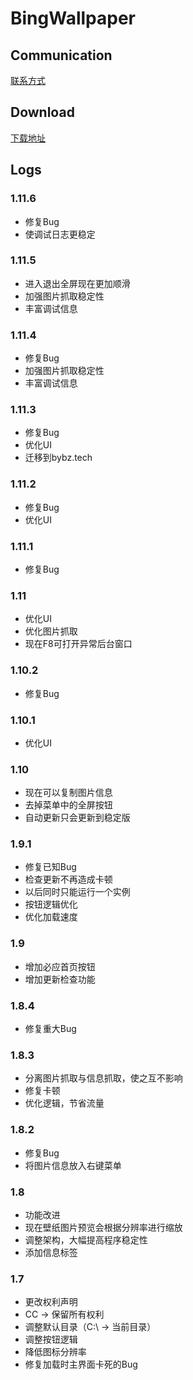 # BingWallpaper
## Communication 
[联系方式](http://eaglexiang.xyz/about/) 
## Download
[下载地址](http://bybz.tech/) 
## Logs 
### 1.11.6
* 修复Bug
* 使调试日志更稳定

### 1.11.5
* 进入退出全屏现在更加顺滑
* 加强图片抓取稳定性 
* 丰富调试信息

### 1.11.4
* 修复Bug
* 加强图片抓取稳定性
* 丰富调试信息

### 1.11.3 
* 修复Bug
* 优化UI
* 迁移到bybz.tech 

### 1.11.2
* 修复Bug 
* 优化UI 

### 1.11.1 
* 修复Bug 

### 1.11 
* 优化UI 
* 优化图片抓取 
* 现在F8可打开异常后台窗口

### 1.10.2 
* 修复Bug 

### 1.10.1 
* 优化UI 

### 1.10 
* 现在可以复制图片信息 
* 去掉菜单中的全屏按钮 
* 自动更新只会更新到稳定版 

### 1.9.1 
* 修复已知Bug 
* 检查更新不再造成卡顿 
* 以后同时只能运行一个实例 
* 按钮逻辑优化 
* 优化加载速度 

### 1.9 
* 增加必应首页按钮 
* 增加更新检查功能 

### 1.8.4 
* 修复重大Bug 

### 1.8.3
* 分离图片抓取与信息抓取，使之互不影响
* 修复卡顿
* 优化逻辑，节省流量

### 1.8.2
* 修复Bug
* 将图片信息放入右键菜单

### 1.8
* 功能改进
* 现在壁纸图片预览会根据分辨率进行缩放
* 调整架构，大幅提高程序稳定性
* 添加信息标签

### 1.7 
* 更改权利声明
* CC → 保留所有权利
* 调整默认目录（C:\ → 当前目录）
* 调整按钮逻辑
* 降低图标分辨率
* 修复加载时主界面卡死的Bug






